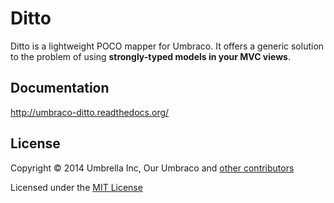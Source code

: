 # Ditto

Ditto is a lightweight POCO mapper for Umbraco. It offers a generic solution to the problem of using **strongly-typed models in your MVC views**.

## Documentation

http://umbraco-ditto.readthedocs.org/

## License

Copyright &copy; 2014 Umbrella Inc, Our Umbraco and [other contributors](https://github.com/leekelleher/umbraco-ditto/graphs/contributors)

Licensed under the [MIT License](../LICENSE.md)